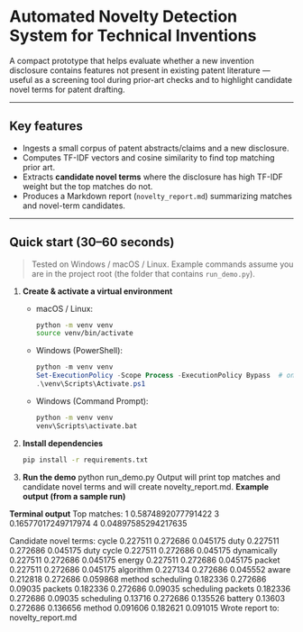 # Automated Novelty Detection System for Technical Inventions

A compact prototype that helps evaluate whether a new invention disclosure contains features not present in existing patent literature — useful as a screening tool during prior-art checks and to highlight candidate novel terms for patent drafting.

---

## Key features
- Ingests a small corpus of patent abstracts/claims and a new disclosure.
- Computes TF-IDF vectors and cosine similarity to find top matching prior art.
- Extracts **candidate novel terms** where the disclosure has high TF-IDF weight but the top matches do not.
- Produces a Markdown report (`novelty_report.md`) summarizing matches and novel-term candidates.

---

## Quick start (30–60 seconds)

> Tested on Windows / macOS / Linux. Example commands assume you are in the project root (the folder that contains `run_demo.py`).

1. **Create & activate a virtual environment**
   - macOS / Linux:
     ```bash
     python -m venv venv
     source venv/bin/activate
     ```
   - Windows (PowerShell):
     ```powershell
     python -m venv venv
     Set-ExecutionPolicy -Scope Process -ExecutionPolicy Bypass  # one-time for current shell
     .\venv\Scripts\Activate.ps1
     ```
   - Windows (Command Prompt):
     ```bat
     python -m venv venv
     venv\Scripts\activate.bat
     ```

2. **Install dependencies**
   ```bash
   pip install -r requirements.txt
3. **Run the demo**
   python run_demo.py
Output will print top matches and candidate novel terms and will create novelty_report.md.
**Example output (from a sample run)**

**Terminal output**
Top matches:
1 0.5874892077791422
3 0.16577017249717974
4 0.04897585294217635

Candidate novel terms:
cycle 0.227511 0.272686 0.045175
duty 0.227511 0.272686 0.045175
duty cycle 0.227511 0.272686 0.045175
dynamically 0.227511 0.272686 0.045175
energy 0.227511 0.272686 0.045175
packet 0.227511 0.272686 0.045175
algorithm 0.227134 0.272686 0.045552
aware 0.212818 0.272686 0.059868
method scheduling 0.182336 0.272686 0.09035
packets 0.182336 0.272686 0.09035
scheduling packets 0.182336 0.272686 0.09035
scheduling 0.13716 0.272686 0.135526
battery 0.13603 0.272686 0.136656
method 0.091606 0.182621 0.091015
Wrote report to: novelty_report.md
